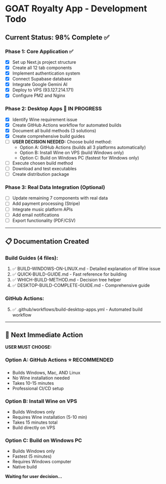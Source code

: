 # GOAT Royalty App - Development Todo

## Current Status: 98% Complete ✅

### Phase 1: Core Application ✅
- [x] Set up Next.js project structure
- [x] Create all 12 tab components
- [x] Implement authentication system
- [x] Connect Supabase database
- [x] Integrate Google Gemini AI
- [x] Deploy to VPS (93.127.214.171)
- [x] Configure PM2 and Nginx

### Phase 2: Desktop Apps 🔄 IN PROGRESS
- [x] Identify Wine requirement issue
- [x] Create GitHub Actions workflow for automated builds
- [x] Document all build methods (3 solutions)
- [x] Create comprehensive build guides
- [ ] **USER DECISION NEEDED:** Choose build method:
  - Option A: GitHub Actions (builds all 3 platforms automatically)
  - Option B: Install Wine on VPS (build Windows only)
  - Option C: Build on Windows PC (fastest for Windows only)
- [ ] Execute chosen build method
- [ ] Download and test executables
- [ ] Create distribution package

### Phase 3: Real Data Integration (Optional)
- [ ] Update remaining 7 components with real data
- [ ] Add payment processing (Stripe)
- [ ] Integrate music platform APIs
- [ ] Add email notifications
- [ ] Export functionality (PDF/CSV)

---

## 📋 Documentation Created

### Build Guides (4 files):
1. ✅ BUILD-WINDOWS-ON-LINUX.md - Detailed explanation of Wine issue
2. ✅ QUICK-BUILD-GUIDE.md - Fast reference for building
3. ✅ WHICH-BUILD-METHOD.md - Decision tree helper
4. ✅ DESKTOP-BUILD-COMPLETE-GUIDE.md - Comprehensive guide

### GitHub Actions:
5. ✅ .github/workflows/build-desktop-apps.yml - Automated build workflow

---

## 🎯 Next Immediate Action

**USER MUST CHOOSE:**

### Option A: GitHub Actions ⭐ RECOMMENDED
- Builds Windows, Mac, AND Linux
- No Wine installation needed
- Takes 10-15 minutes
- Professional CI/CD setup

### Option B: Install Wine on VPS
- Builds Windows only
- Requires Wine installation (5-10 min)
- Takes 15 minutes total
- Build directly on VPS

### Option C: Build on Windows PC
- Builds Windows only
- Fastest (5 minutes)
- Requires Windows computer
- Native build

**Waiting for user decision...**